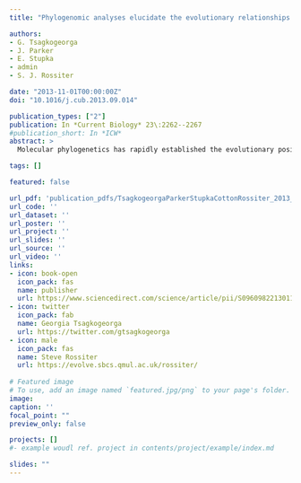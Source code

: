 ```yaml
---
title: "Phylogenomic analyses elucidate the evolutionary relationships of bats"

authors:
- G. Tsagkogeorga
- J. Parker
- E. Stupka
- admin
- S. J. Rossiter

date: "2013-11-01T00:00:00Z"
doi: "10.1016/j.cub.2013.09.014"

publication_types: ["2"]
publication: In *Current Biology* 23\:2262--2267
#publication_short: In *ICW*
abstract: >
  Molecular phylogenetics has rapidly established the evolutionary positions of most major mammal groups, yet analyses have repeatedly failed to agree on that of bats (order Chiroptera). Moreover, the relationship among the major bat lineages has proven equally contentious, with ongoing disagreements about whether echolocating bats are paraphyletic or a true group having profound implications for whether echolocation evolved once or possibly multiple times. By generating new bat genome data and applying model-based phylogenomic analyses designed to accommodate heterogeneous evolutionary processes, we show that-contrary to recent suggestions-bats are not closely related to odd-toed ungulates but instead have a more ancient origin as sister group to a large clade of carnivores, ungulates, and cetaceans. Additionally, we provide the first genome-scale support showing that laryngeal echolocating bats are not a true group and that this paraphyly is robust to their position within mammals. We suggest that earlier disagreements in the literature may reflect model misspecification, long-branch artifacts, poor taxonomic coverage, and differences in the phylogenetic markers used. These findings are a timely reminder of the relevance of experimental design and careful statistical analysis as we move into the phylogenomic era.

tags: []

featured: false

url_pdf: 'publication_pdfs/TsagkogeorgaParkerStupkaCottonRossiter_2013_PhylogenomicAnalysesElucidateTheEvolutionaryRelationshipsOfBats_CurrBiol copy.pdf'
url_code: ''
url_dataset: ''
url_poster: ''
url_project: ''
url_slides: ''
url_source: ''
url_video: ''
links:
- icon: book-open
  icon_pack: fas
  name: publisher
  url: https://www.sciencedirect.com/science/article/pii/S0960982213011305
- icon: twitter
  icon_pack: fab
  name: Georgia Tsagkogeorga
  url: https://twitter.com/gtsagkogeorga
- icon: male
  icon_pack: fas
  name: Steve Rossiter
  url: https://evolve.sbcs.qmul.ac.uk/rossiter/
  
# Featured image
# To use, add an image named `featured.jpg/png` to your page's folder.
image:
caption: ''
focal_point: ""
preview_only: false

projects: []
#- example woudl ref. project in contents/project/example/index.md

slides: ""
---
```

